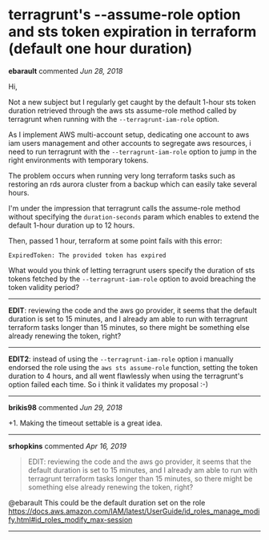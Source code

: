 # terragrunt's --assume-role option and sts token expiration in terraform (default one hour duration)

**ebarault** commented *Jun 28, 2018*

Hi, 

Not a new subject but I regularly get caught by the default 1-hour sts token duration retrieved through the aws sts assume-role method called by terragrunt when running with the `--terragrunt-iam-role` option.

As I implement AWS multi-account setup, dedicating one account to aws iam users management and other accounts to segregate aws resources, i need to run terragrunt with the  `--terragrunt-iam-role`  option to jump in the right environments with temporary tokens.

The problem occurs when running very long terraform tasks such as restoring an rds aurora cluster from a backup which can easily take several hours.

I'm under the impression that terragrunt calls the assume-role method without specifying the `duration-seconds` param which enables to extend the default 1-hour duration up to 12 hours.

Then, passed 1 hour, terraform at some point fails with this error:
```
ExpiredToken: The provided token has expired
```

What would you think of letting terragrunt users specify the duration of sts tokens fetched by the `--terragrunt-iam-role` option to avoid breaching the token validity period?

---

**EDIT**: reviewing the code and the aws go provider, it seems that the default duration is set to 15 minutes, and I already am able to run with terragrunt terraform tasks longer than 15 minutes, so there might be something else already renewing the token, right?

---

**EDIT2**: instead of using the `--terragrunt-iam-role` option i manually endorsed the role using the `aws sts assume-role` function, setting the token duration to 4 hours, and all went flawlessly when using the terragrunt's option failed each time. So i think it validates my proposal :-)
<br />
***


**brikis98** commented *Jun 29, 2018*

+1. Making the timeout settable is a great idea.
***

**srhopkins** commented *Apr 16, 2019*

> EDIT: reviewing the code and the aws go provider, it seems that the default duration is set to 15 minutes, and I already am able to run with terragrunt terraform tasks longer than 15 minutes, so there might be something else already renewing the token, right?

@ebarault This could be the default duration set on the role https://docs.aws.amazon.com/IAM/latest/UserGuide/id_roles_manage_modify.html#id_roles_modify_max-session
***

